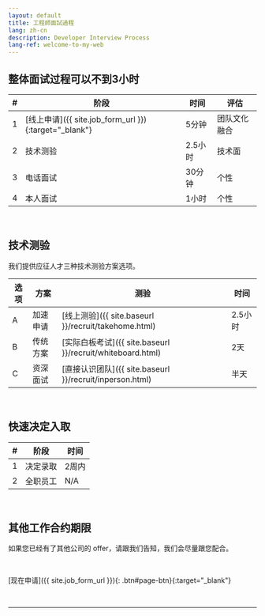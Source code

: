 ```yaml
---
layout: default
title: 工程師面試過程
lang: zh-cn
description: Developer Interview Process
lang-ref: welcome-to-my-web
---
```




## 整体面试过程可以不到3小时

| # | 阶段 | 时间 | 评估 |
| --- | --- | --- | --- |
| 1 | [线上申请]({{ site.job_form_url }}){:target="_blank"} | 5分钟 | 团队文化融合 |
| 2 | 技术测验 | 2.5小时 | 技术面 |
| 3 | 电话面试 | 30分钟 | 个性 |
| 4 | 本人面试 | 1小时 | 个性 |

<br>

## 技术测验

我们提供应征人才三种技术测验方案选项。

| 选项 | 方案 | 测验 | 时间 |
| --- | --- | --- | --- |
| A | 加速申请 | [线上测验]({{ site.baseurl }}/recruit/takehome.html) | 2.5小时 |
| B | 传统方案 | [实际白板考试]({{ site.baseurl }}/recruit/whiteboard.html) | 2天 |
| C | 资深面试 | [直接认识团队]({{ site.baseurl }}/recruit/inperson.html) | 半天 |

<br>

## 快速决定入取

| # | 阶段 | 时间 |
| --- | --- | --- |
| 1 | 决定录取 | 2周内 |
| 2 | 全职员工 | N/A |

<br>

## 其他工作合约期限

如果您已经有了其他公司的 offer，请跟我们告知，我们会尽量跟您配合。

<br>

[现在申请]({{ site.job_form_url }}){: .btn#page-btn}{:target="_blank"}

<br>

---

<br>

